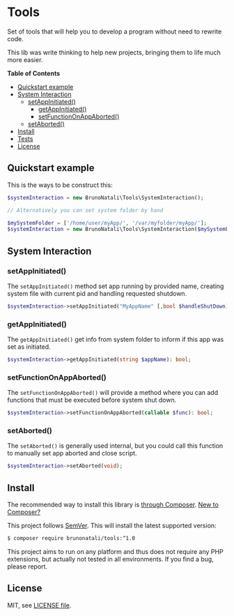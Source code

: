 # Tools

Set of tools that will help you to develop a program without need to rewrite code.

This lib was write thinking to help new projects, bringing them to life much more easier.

**Table of Contents**

* [Quickstart example](#quickstart-example)
* [System Interaction](#connection-usage)
    * [setAppInitiated()](#setAppInitiated)
	  * [getAppInitiated()](#getAppInitiated)
	  * [setFunctionOnAppAborted()](#setFunctionOnAppAborted)
    * [setAborted()](#setAborted)
* [Install](#install)
* [Tests](#tests)
* [License](#license)

## Quickstart example

This is the ways to be construct this:

```php
$systemInteraction = new BrunoNatali\Tools\SystemInteraction();

// Alternatively you can set system folder by hand

$mySystemFolder = ['/home/user/myApp/', '/var/myfolder/myApp/'];
$systemInteraction = new BrunoNatali\Tools\SystemInteraction($mySystemFolder);
```

## System Interaction
### setAppInitiated()

The `setAppInitiated()` method set app running by provided name, creating system
file with current pid and handling requested shutdown.

```php
$systemInteraction->setAppInitiated("MyAppName" [,bool $handleShutDown]): bool;
```

### getAppInitiated()

The `getAppInitiated()` get info from system folder to inform if this app was set
as initiated.

```php
$systemInteraction->getAppInitiated(string $appName): bool;
```

### setFunctionOnAppAborted()

The `setFunctionOnAppAborted()` will provide a method where you can add functions
that must be executed before system shut down.

```php
$systemInteraction->setFunctionOnAppAborted(callable $func): bool;
```

### setAborted()

The `setAborted()` is generally used internal, but you could call this function
to manually set app aborted and close script.

```php
$systemInteraction->setAborted(void);
```

## Install

The recommended way to install this library is [through Composer](https://getcomposer.org).
[New to Composer?](https://getcomposer.org/doc/00-intro.md)

This project follows [SemVer](https://semver.org/).
This will install the latest supported version:

```bash
$ composer require brunonatali/tools:^1.0
```

This project aims to run on any platform and thus does not require any PHP
extensions, but actually not tested in all environments. If you find a bug, please report.


## License

MIT, see [LICENSE file](LICENSE).
